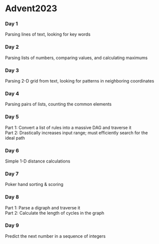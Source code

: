 # Advent2023

### Day 1
Parsing lines of text, looking for key words

### Day 2
Parsing lists of numbers, comparing values, and calculating maximums

### Day 3
Parsing 2-D grid from text, looking for patterns in neighboring coordinates

### Day 4
Parsing pairs of lists, counting the common elements

### Day 5
Part 1: Convert a list of rules into a massive DAG and traverse it  
Part 2: Drastically increases input range;  must efficiently search for the ideal path

### Day 6
Simple 1-D distance calculations

### Day 7
Poker hand sorting & scoring

### Day 8
Part 1: Parse a digraph and traverse it  
Part 2: Calculate the length of cycles in the graph

### Day 9
Predict the next number in a sequence of integers